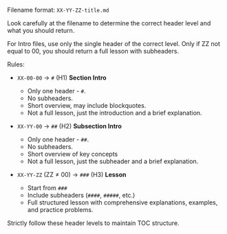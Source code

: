 Filename format: `XX-YY-ZZ-title.md`

Look carefully at the filename to determine the correct header level and what you should return.

For Intro files, use only the single header of the correct level. Only if ZZ not equal to 00, you should return a full lesson with subheaders.

Rules:
- `XX-00-00` → `#` (H1) **Section Intro**
  - Only one header - `#`.
  - No subheaders.
  - Short overview, may include blockquotes.
  - Not a full lesson, just the introduction and a brief explanation.

- `XX-YY-00` → `##` (H2) **Subsection Intro**
  - Only one header - `##`.
  - No subheaders.
  - Short overview of key concepts
  - Not a full lesson, just the subheader and a brief explanation.

- `XX-YY-ZZ` (ZZ $\neq$ 00) → `###` (H3) **Lesson**
  - Start from `###`
  - Include subheaders (`####`, `#####`, etc.)
  - Full structured lesson with comprehensive explanations, examples, and practice problems.

Strictly follow these header levels to maintain TOC structure.
